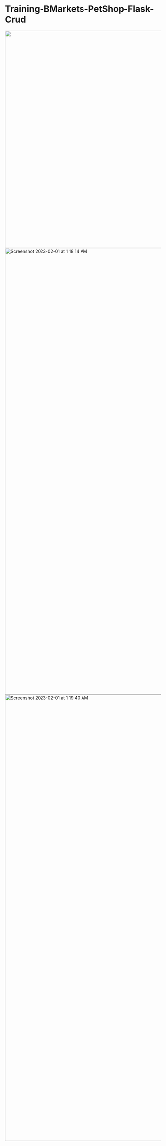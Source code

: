 # Training-BMarkets-PetShop-Flask-Crud

<img src="https://user-images.githubusercontent.com/60667917/213636544-17a08ab5-77e9-41eb-8c1b-7826573af656.jpeg" width="1200" height="700" />

<img width="1440" alt="Screenshot 2023-02-01 at 1 18 14 AM" src="https://user-images.githubusercontent.com/60667917/215866807-dcc2cc71-023d-4b3e-8084-dea63b24e256.png">


<img width="1440" alt="Screenshot 2023-02-01 at 1 19 40 AM" src="https://user-images.githubusercontent.com/60667917/215867156-a7e5ed8a-2d1e-4dc1-9c57-6d4c0de887d3.png">
